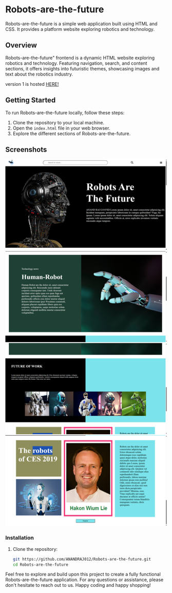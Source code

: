 # Robots-are-the-future

Robots-are-the-future is a simple web application built using HTML and CSS. It provides a platform website exploring robotics and technology.

## Overview

Robots-are-the-future" frontend is a dynamic HTML website exploring robotics and technology. Featuring navigation, search, and content sections, it offers insights into futuristic themes, showcasing images and text about the robotics industry.

version 1 is hosted [HERE!](https://dollyraj012.github.io/Robots-are-the-future/)


## Getting Started

To run Robots-are-the-future locally, follow these steps:

1. Clone the repository to your local machine.
2. Open the `index.html` file in your web browser.
3. Explore the different sections of Robots-are-the-future.

## Screenshots

![Robots-are-the-future Overview](assets/Robothorizon0.png)
![Robots-are-the-future news](assets/Robothorizon1.png)
![Robots-are-the-future FUTURE](assets/Robothorizon2.png)
![Robots-are-the-future robots](assets/Robothorizon3.png)

<!-- ## License -->
<!-- Robots-are-the-future is licensed under the MIT License. See the [LICENSE](LICENSE) file for more details. -->
### Installation

1. Clone the repository:
   ```sh
   git https://github.com/ANANDRAJ012/Robots-are-the-future.git
   cd Robots-are-the-future

Feel free to explore and build upon this project to create a fully functional Robots-are-the-future application. For any questions or assistance, please don't hesitate to reach out to us. Happy coding and happy shopping!


